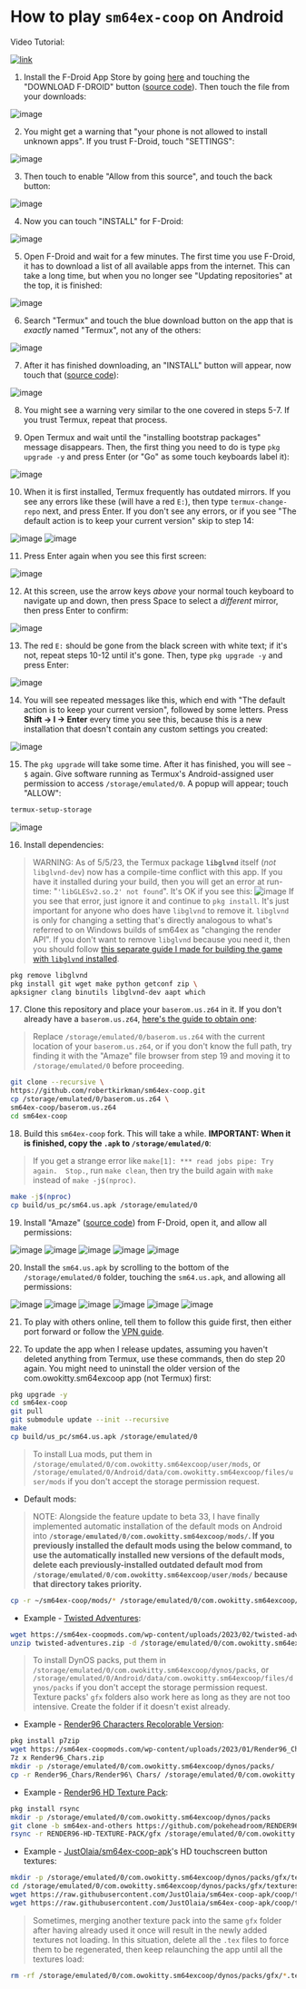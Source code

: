 # How to play `sm64ex-coop` on Android

Video Tutorial:

[![link](https://i.ytimg.com/vi/vjYdVNGRcPg/maxresdefault.jpg)](https://youtu.be/vjYdVNGRcPg "[TUTORIAL] How to play sm64ex-coop on Android")

1. Install the F-Droid App Store by going [here](https://f-droid.org/) and touching the "DOWNLOAD F-DROID" button ([source code](https://github.com/f-droid/fdroidclient)). Then touch the file from your downloads:

![image](https://user-images.githubusercontent.com/31490854/207102280-3db84815-53d0-467c-886a-a833be5c8780.png)


2. You might get a warning that "your phone is not allowed to install unknown apps". If you trust F-Droid, touch "SETTINGS":

![image](https://user-images.githubusercontent.com/31490854/207102454-605f0173-4585-41b8-bc77-7045fc9dacdc.png)


3. Then touch to enable "Allow from this source", and touch the back button:

![image](https://user-images.githubusercontent.com/31490854/207102632-2d246eac-a5bc-4e9e-8092-5bcb76b4360f.png)


4. Now you can touch "INSTALL" for F-Droid:

![image](https://user-images.githubusercontent.com/31490854/207102705-d6f27617-a4d7-4ff4-ab7b-9c763be85c8d.png)


5. Open F-Droid and wait for a few minutes. The first time you use F-Droid, it has to download a list of all available apps from the internet. This can take a long time, but when you no longer see "Updating repositories" at the top, it is finished:

![image](https://user-images.githubusercontent.com/31490854/207102841-ddcfef14-73f4-4f03-974c-c986d3c67713.png)


6. Search "Termux" and touch the blue download button on the app that is _exactly_ named "Termux", not any of the others:

![image](https://user-images.githubusercontent.com/31490854/207103001-d0509436-492d-4510-8de5-e45554725407.png)


7. After it has finished downloading, an "INSTALL" button will appear, now touch that ([source code](https://github.com/termux/termux-app)):

![image](https://user-images.githubusercontent.com/31490854/207103108-8568f61f-3b53-4a06-ab97-d42acb7947a8.png)


8. You might see a warning very similar to the one covered in steps 5-7. If you trust Termux, repeat that process.

9. Open Termux and wait until the "installing bootstrap packages" message disappears. Then, the first thing you need to do is type `pkg upgrade -y` and press Enter (or "Go" as some touch keyboards label it):

![image](https://user-images.githubusercontent.com/31490854/209229669-9463d400-878e-40b0-9689-b013140fef61.png)


10. When it is first installed, Termux frequently has outdated mirrors. If you see any errors like these (will have a red `E:`), then type `termux-change-repo` next, and press Enter. If you don't see any errors, or if you see "The default action is to keep your current version" skip to step 14:

![image](https://user-images.githubusercontent.com/31490854/207103444-c206ab3d-5245-4ca4-b392-7930e6db65d7.png)
![image](https://user-images.githubusercontent.com/31490854/207103521-8658e35f-8d7f-4b36-b416-7eda94bfa53a.png)


11. Press Enter again when you see this first screen:

![image](https://user-images.githubusercontent.com/31490854/207103623-82f57c13-c0c9-486b-b3bc-529ff13e4e3a.png)


12. At this screen, use the arrow keys _above_ your normal touch keyboard to navigate up and down, then press Space to select a _different_ mirror, then press Enter to confirm:

![image](https://user-images.githubusercontent.com/31490854/207103874-9ab3eed7-c2c5-47da-89df-1b9e14cc95da.png)


13. The red `E:` should be gone from the black screen with white text; if it's not, repeat steps 10-12 until it's gone. Then, type `pkg upgrade -y` and press Enter:

![image](https://user-images.githubusercontent.com/31490854/207104093-8037ed9f-207d-403b-bc28-262633f167a4.png)


14. You will see repeated messages like this, which end with "The default action is to keep your current version", followed by some letters. Press **Shift -> I -> Enter** every time you see this, because this is a new installation that doesn't contain any custom settings you created:

![image](https://user-images.githubusercontent.com/31490854/207104260-172db617-cc34-4699-a079-d8320ea6c055.png)


15. The `pkg upgrade` will take some time. After it has finished, you will see `~ $` again. Give software running as Termux's Android-assigned user permission to access `/storage/emulated/0`. A popup will appear; touch "ALLOW":

```bash
termux-setup-storage
```

![image](https://user-images.githubusercontent.com/31490854/207105668-f6b8f2c5-7c21-4cd3-999e-c7c3702674e7.png)

16. Install dependencies:

> WARNING: As of 5/5/23, the Termux package **`libglvnd`** itself (_not_ `libglvnd-dev`) now has a compile-time conflict with this app. If you have it installed during your build, then you will get an error at run-time: "`'libGLESv2.so.2' not found`". It's OK if you see this:
> ![image](https://github.com/robertkirkman/sm64ex-coop/assets/31490854/7cef75ee-7503-4723-8343-d06e298c3cf8)
> If you see that error, just ignore it and continue to `pkg install`. It's just important for anyone who does have `libglvnd` to remove it. `libglvnd` is only for changing a setting that's directly analogous to what's referred to on Windows builds of sm64ex as "changing the render API". If you don't want to remove `libglvnd` because you need it, then you should follow [this separate guide I made for building the game with `libglvnd` installed](https://github.com/robertkirkman/sm64ex-coop#how-to-get-this-mode).

```bash
pkg remove libglvnd
pkg install git wget make python getconf zip \
apksigner clang binutils libglvnd-dev aapt which
```

17. Clone this repository and place your `baserom.us.z64` in it. If you don't already have a `baserom.us.z64`, [here's the guide to obtain one](https://github.com/sanni/cartreader/wiki/What-to-order):

> Replace `/storage/emulated/0/baserom.us.z64` with the current location of your `baserom.us.z64`, or if you don't know the full path, try finding it with the "Amaze" file browser from step 19 and moving it to `/storage/emulated/0` before proceeding.

```bash
git clone --recursive \
https://github.com/robertkirkman/sm64ex-coop.git
cp /storage/emulated/0/baserom.us.z64 \
sm64ex-coop/baserom.us.z64
cd sm64ex-coop
```

18. Build this `sm64ex-coop` fork. This will take a while. **IMPORTANT: When it is finished, copy the `.apk` to `/storage/emulated/0`**:

> If you get a strange error like `make[1]: *** read jobs pipe: Try again.  Stop.`, run `make clean`, then try the build again with `make` instead of `make -j$(nproc)`.

```bash
make -j$(nproc)
cp build/us_pc/sm64.us.apk /storage/emulated/0
```

19. Install "Amaze" ([source code](https://github.com/TeamAmaze/AmazeFileManager)) from F-Droid, open it, and allow all permissions:

![image](https://user-images.githubusercontent.com/31490854/208278959-9b990118-b4a8-4430-bbb1-3f3e5ee5a7b4.png)
![image](https://user-images.githubusercontent.com/31490854/208278964-68161872-54bd-42d7-ac70-7bc43015a514.png)
![image](https://user-images.githubusercontent.com/31490854/208278991-a7626412-a79c-4c69-9955-e90dff263c81.png)
![image](https://user-images.githubusercontent.com/31490854/208278998-dc4c5917-cbf2-4247-a81f-7617c039425c.png)
![image](https://user-images.githubusercontent.com/31490854/208279031-d1816791-3ad6-40fc-b1dd-6b89b6ad0f74.png)

20. Install the `sm64.us.apk` by scrolling to the bottom of the `/storage/emulated/0` folder, touching the `sm64.us.apk`, and allowing all permissions:

![image](https://user-images.githubusercontent.com/31490854/208279102-05600d2d-826e-46f4-8414-b85d13a6260e.png)
![image](https://user-images.githubusercontent.com/31490854/208279123-9065515d-ab40-4422-a260-e12e0c55e0b7.png)
![image](https://user-images.githubusercontent.com/31490854/208279127-4bbdbf8b-d57c-4f28-a256-8e8085dfb0d3.png)
![image](https://user-images.githubusercontent.com/31490854/208279131-903d16e4-d251-486f-bddd-c33a1328c592.png)
![image](https://user-images.githubusercontent.com/31490854/208279184-e5fa1e21-2947-4313-b7f2-0e72f1352d4d.png)
![image](https://user-images.githubusercontent.com/31490854/208279190-d3204ce8-5030-44ca-a044-9c091ec75ea4.png)

21. To play with others online, tell them to follow this guide first, then either port forward or follow the [VPN guide](README_vpn.md).

22. To update the app when I release updates, assuming you haven't deleted anything from Termux, use these commands, then do step 20 again. You might need to uninstall the older version of the com.owokitty.sm64excoop app (not Termux) first:
```bash
pkg upgrade -y
cd sm64ex-coop
git pull
git submodule update --init --recursive
make
cp build/us_pc/sm64.us.apk /storage/emulated/0
```

> To install Lua mods, put them in `/storage/emulated/0/com.owokitty.sm64excoop/user/mods`, or `/storage/emulated/0/Android/data/com.owokitty.sm64excoop/files/user/mods` if you don't accept the storage permission request.
* Default mods:
> NOTE: Alongside the feature update to beta 33, I have finally implemented automatic installation of the default mods on Android into **`/storage/emulated/0/com.owokitty.sm64excoop/mods/`. If you previously installed the default mods using the below command, to use the automatically installed new versions of the default mods, delete each previously-installed outdated default mod from `/storage/emulated/0/com.owokitty.sm64excoop/user/mods/` because that directory takes priority.**
```bash
cp -r ~/sm64ex-coop/mods/* /storage/emulated/0/com.owokitty.sm64excoop/user/mods/
```
* Example - [Twisted Adventures](https://sm64ex-coopmods.com/super-mario-64-twisted-adventures/):
```bash
wget https://sm64ex-coopmods.com/wp-content/uploads/2023/02/twisted-adventures.zip
unzip twisted-adventures.zip -d /storage/emulated/0/com.owokitty.sm64excoop/user/mods/
```

> To install DynOS packs, put them in `/storage/emulated/0/com.owokitty.sm64excoop/dynos/packs`, or `/storage/emulated/0/Android/data/com.owokitty.sm64excoop/files/dynos/packs` if you don't accept the storage permission request. Texture packs' `gfx` folders also work here as long as they are not too intensive. Create the folder if it doesn't exist already.
* Example - [Render96 Characters Recolorable Version](https://sm64ex-coopmods.com/render96-characters/):
```bash
pkg install p7zip
wget https://sm64ex-coopmods.com/wp-content/uploads/2023/01/Render96_Chars.zip
7z x Render96_Chars.zip
mkdir -p /storage/emulated/0/com.owokitty.sm64excoop/dynos/packs/
cp -r Render96_Chars/Render96\ Chars/ /storage/emulated/0/com.owokitty.sm64excoop/dynos/packs/
```

* Example - [Render96 HD Texture Pack](https://github.com/pokeheadroom/RENDER96-HD-TEXTURE-PACK/tree/sm64ex-and-others):
```bash
pkg install rsync
mkdir -p /storage/emulated/0/com.owokitty.sm64excoop/dynos/packs
git clone -b sm64ex-and-others https://github.com/pokeheadroom/RENDER96-HD-TEXTURE-PACK.git
rsync -r RENDER96-HD-TEXTURE-PACK/gfx /storage/emulated/0/com.owokitty.sm64excoop/dynos/packs
```

* Example - [JustOlaia/sm64ex-coop-apk](https://github.com/JustOlaia/sm64ex-coop-apk)'s HD touchscreen button textures:
```bash
mkdir -p /storage/emulated/0/com.owokitty.sm64excoop/dynos/packs/gfx/textures/touchcontrols/
cd /storage/emulated/0/com.owokitty.sm64excoop/dynos/packs/gfx/textures/touchcontrols/
wget https://raw.githubusercontent.com/JustOlaia/sm64ex-coop-apk/coop/textures/touchcontrols/touch_button.rgba16.png
wget https://raw.githubusercontent.com/JustOlaia/sm64ex-coop-apk/coop/textures/touchcontrols/touch_button_dark.rgba16.png
```

> Sometimes, merging another texture pack into the same `gfx` folder after having already used it once will result in the newly added textures not loading. In this situation, delete all the `.tex` files to force them to be regenerated, then keep relaunching the app until all the textures load:
```bash
rm -rf /storage/emulated/0/com.owokitty.sm64excoop/dynos/packs/gfx/*.tex
```
